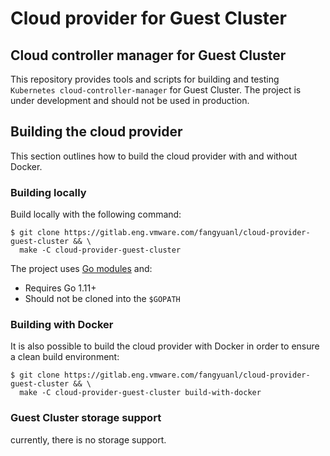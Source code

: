 # Cloud provider for Guest Cluster

## Cloud controller manager for Guest Cluster

This repository provides tools and scripts for building and testing `Kubernetes cloud-controller-manager` for Guest Cluster. The project is under development and should not be used in production.

## Building the cloud provider

This section outlines how to build the cloud provider with and without Docker.

### Building locally

Build locally with the following command:

```shell
$ git clone https://gitlab.eng.vmware.com/fangyuanl/cloud-provider-guest-cluster && \
  make -C cloud-provider-guest-cluster
```

The project uses [Go modules](https://github.com/golang/go/wiki/Modules) and:
* Requires Go 1.11+
* Should not be cloned into the `$GOPATH`

### Building with Docker

It is also possible to build the cloud provider with Docker in order to ensure a clean build environment:

```shell
$ git clone https://gitlab.eng.vmware.com/fangyuanl/cloud-provider-guest-cluster && \
  make -C cloud-provider-guest-cluster build-with-docker
```

### Guest Cluster storage support
currently, there is no storage support.
